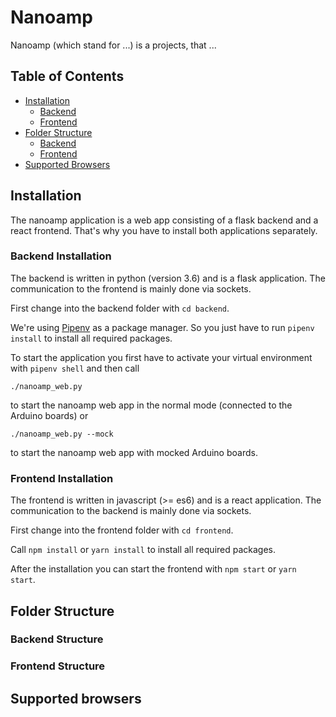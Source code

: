 # Nanoamp

Nanoamp (which stand for ...) is a projects, that ...


## Table of Contents

- [Installation](#installation)
  - [Backend](#backend-installation)
  - [Frontend](#frontend-installation)
- [Folder Structure](#folder-structure)
  - [Backend](#backend-structure)
  - [Frontend](#frontend-structure)
- [Supported Browsers](#supported-browsers)

## Installation

The nanoamp application is a web app consisting of a flask backend and a react frontend. That's why you have to install both applications separately.

### Backend Installation

The backend is written in python (version 3.6) and is a flask application. The communication to the frontend is mainly done via sockets.

First change into the backend folder with `cd backend`.

We're using [Pipenv](https://docs.pipenv.org/) as a package manager. So you just have to run `pipenv install` to install all required packages.

To start the application you first have to activate your virtual environment with `pipenv shell` and then call

    ./nanoamp_web.py

to start the nanoamp web app in the normal mode (connected to the Arduino boards) or

    ./nanoamp_web.py --mock

to start the nanoamp web app with mocked Arduino boards.

### Frontend Installation

The frontend is written in javascript (>= es6) and is a react application. The communication to the backend is mainly done via sockets.

First change into the frontend folder with `cd frontend`.

Call `npm install` or `yarn install` to install all required packages.

After the installation you can start the frontend with `npm start` or `yarn start`.

## Folder Structure

### Backend Structure

### Frontend Structure

## Supported browsers